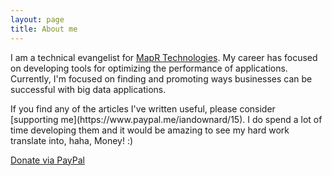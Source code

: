 ```yaml
---
layout: page
title: About me
---
```


I am a technical evangelist for [MapR Technologies](http://www.mapr.com). My career has focused on developing tools for optimizing the performance of applications. Currently, I'm focused on finding and promoting ways businesses can be successful with big data applications. 

<div class="main-explain-area padding-override jumbotron">
  <p class="margin-override font-override">
  	If you find any of the articles I've written useful, please consider [supporting me](https://www.paypal.me/iandownard/15). I do spend a lot of time developing them and it would be amazing to see my hard work translate into, haha, Money! :)
  </p>
  <div id="paypalbtn">
    <a class="btn btn-primary btn" href="https://www.paypal.me/iandownard/15">Donate via PayPal</a>
  </div>
</div>


